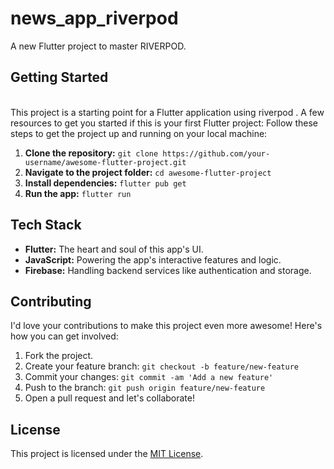 # news_app_riverpod

A new Flutter project to master RIVERPOD.



## Getting Started

\
This project is a starting point for a Flutter application using riverpod .
A few resources to get you started if this is your first Flutter project:
Follow these steps to get the project up and running on your local machine:
1. **Clone the repository:** `git clone https://github.com/your-username/awesome-flutter-project.git`
3. **Navigate to the project folder:** `cd awesome-flutter-project`
4. **Install dependencies:** `flutter pub get`
5. **Run the app:** `flutter run`
## Tech Stack
- **Flutter:** The heart and soul of this app's UI.
- **JavaScript:** Powering the app's interactive features and logic.
- **Firebase:** Handling backend services like authentication and storage.

## Contributing

I'd love your contributions to make this project even more awesome! Here's how you can get involved:

1. Fork the project.
2. Create your feature branch: `git checkout -b feature/new-feature`
3. Commit your changes: `git commit -am 'Add a new feature'`
4. Push to the branch: `git push origin feature/new-feature`
5. Open a pull request and let's collaborate!


## License


This project is licensed under the [MIT License](LICENSE).
